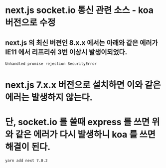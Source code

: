 # next.js socket.io 통신 관련 소스 - koa 버전으로 수정

## next.js 의 최신 버전인 8.x.x 에서는 아래와 같은 에러가 IE11 에서 리프리쉬 3번 이상시 발생이되었다.
```
Unhandled promise rejection SecurityError
```

# next.js 7.x.x 버전으로 설치하면 이와 같은 에러는 발생하지 않는다.
# 단, socket.io 를 쓸때 express 를 쓰면 위와 같은 에러가 다시 발생하니 koa 를 쓰면 해결이 된다.
```
yarn add next 7.0.2
```